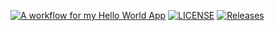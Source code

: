[![A workflow for my Hello World App](https://github.com/SoPyayTun/Devlop_Lab/actions/workflows/main.yml/badge.svg)](https://github.com/SoPyayTun/Devlop_Lab/actions/workflows/main.yml)
[![LICENSE](https://img.shields.io/github/license/<SoPyayTun>/devops.svg?style=flat-square)](https://github.com/<SoPyayTun>/devops/blob/master/LICENSE)
[![Releases](https://img.shields.io/github/release/<SoPyayTun>/devops/all.svg?style=flat-square)](https://github.com/<SoPyayTun>/devops/releases)
